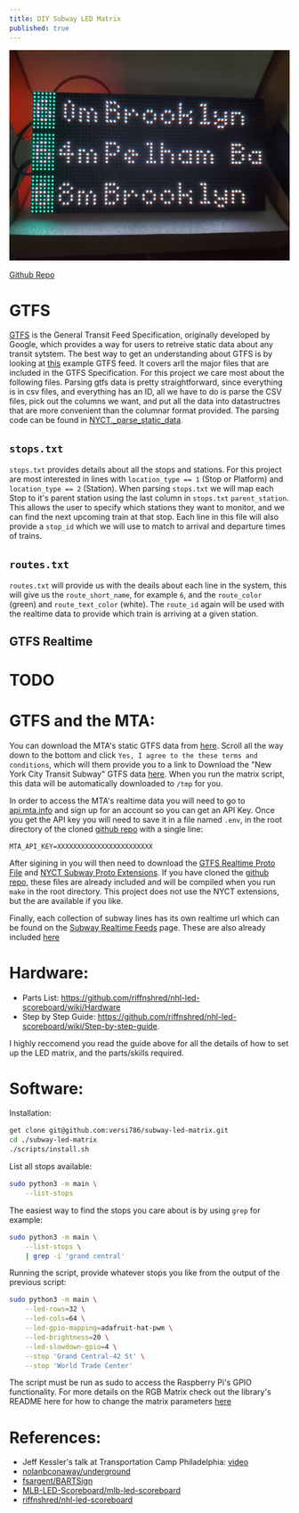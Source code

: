 ```yaml
---
title: DIY Subway LED Matrix
published: true
---
```


![Subway LED Matrix](/assets/images/2021-04-25-diy-subway-led-matrix-sign/subway_matrix.jpg)

[Github Repo](https://github.com/versi786/subway-led-matrix)

# GTFS

[GTFS](https://developers.google.com/transit/gtfs) is the General Transit Feed Specification, originally developed by Google, which provides a way for users to retreive static data about any transit sytstem. The best way to get an understanding about GTFS is by looking at [this](https://developers.google.com/transit/gtfs/examples/gtfs-feed) example GTFS feed. It covers arll the major files that are included in the GTFS Specification. For this project we care most about the following files. Parsing gtfs data is pretty straightforward, since everything is in csv files, and everything has an ID, all we have to do is parse the CSV files, pick out the columns we want, and put all the data into datastructres that are more convenient than the columnar format provided. The parsing code can be found in [NYCT.\_parse\_static\_data](https://github.com/versi786/subway-led-matrix/blob/master/data/nyct.py#L64).

## `stops.txt`
`stops.txt` provides details about all the stops and stations. For this project are most interested in lines with `location_type == 1` (Stop or Platform) and `location_type == 2` (Station). When parsing `stops.txt` we will map each Stop to it's parent station using the last column in  `stops.txt` `parent_station`. This allows the user to specify which stations they want to monitor, and we can find the next upcoming train at that stop. Each line in this file will also provide a `stop_id` which we will use to match to arrival and departure times of trains.

## `routes.txt`
`routes.txt` will provide us with the deails about each line in the system, this will give us the `route_short_name`, for example `6`, and the `route_color` (green) and `route_text_color` (white). The `route_id` again will be used with the realtime data to provide which train is arriving at a given station.

## GTFS Realtime
# TODO


# GTFS and the MTA:
You can download the MTA's static GTFS data from [here](http://web.mta.info/developers/developer-data-terms.html). Scroll all the way down to the bottom and click `Yes, I agree to the these terms and conditions`, which will them provide you to a link to Download the "New York City Transit Subway" GTFS data [here](http://web.mta.info/developers/data/nyct/subway/google_transit.zip). When you run the matrix script, this data will be automatically downloaded to `/tmp` for you.

In order to access the MTA's realtime data you will need to go to [api.mta.info](https://api.mta.info/#/landing) and sign up for an account so you can get an API Key. Once you get the API key you will need to save it in a file named `.env`, in the root directory of the cloned [github repo](https://github.com/versi786/subway-led-matrix) with a single line:
```
MTA_API_KEY=XXXXXXXXXXXXXXXXXXXXXXXX
```

After sigining in you will then need to download the [GTFS Realtime Proto File](https://developers.google.com/transit/gtfs-realtime/gtfs-realtime-proto) and [NYCT Subway Proto Extensions](https://api.mta.info/nyct-subway.proto.txt). If you have cloned the [github repo](https://github.com/versi786/subway-led-matrix), these files are already included and will be compiled when you run `make` in the root directory. This project does not use the NYCT extensions, but the are available if you like.

Finally, each collection of subway lines has its own realtime url which can be found on the [Subway Realtime Feeds](https://api.mta.info/#/subwayRealTimeFeeds) page. These are also already included [here](https://github.com/versi786/subway-led-matrix/blob/master/data/nyct.py#L18)

# Hardware:
* Parts List: https://github.com/riffnshred/nhl-led-scoreboard/wiki/Hardware
* Step by Step Guide: https://github.com/riffnshred/nhl-led-scoreboard/wiki/Step-by-step-guide.

I highly reccomend you read the guide above for all the details of how to set up the LED matrix, and the parts/skills required.

# Software:
Installation:
```bash
get clone git@github.com:versi786/subway-led-matrix.git
cd ./subway-led-matrix
./scripts/install.sh
```

List all stops available:
```bash
sudo python3 -m main \
    --list-stops

```

The easiest way to find the stops you care about is by using `grep` for example:
```bash
sudo python3 -m main \
    --list-stops \
    | grep -i 'grand central'
```

Running the script, provide whatever stops you like from the output of the previous script:
```bash
sudo python3 -m main \
    --led-rows=32 \
    --led-cols=64 \
    --led-gpio-mapping=adafruit-hat-pwm \
    --led-brightness=20 \
    --led-slowdown-gpio=4 \
    --stop 'Grand Central-42 St' \
    --stop 'World Trade Center'
```

The script must be run as sudo to access the Raspberry Pi's GPIO functionality. For more details on the RGB Matrix check out the library's README here for how to change the matrix parameters [here](https://github.com/hzeller/rpi-rgb-led-matrix#changing-parameters-via-command-line-flags)

# References:
 * Jeff Kessler's talk at Transportation Camp Philadelphia: [video](https://www.youtube.com/watch?v=LCIu4zbSNho)
 * [nolanbconaway/underground](https://github.com/nolanbconaway/underground)
 * [fsargent/BARTSign](https://github.com/fsargent/BARTSign)
 * [MLB-LED-Scoreboard/mlb-led-scoreboard](https://github.com/MLB-LED-Scoreboard/mlb-led-scoreboard)
 * [riffnshred/nhl-led-scoreboard](https://github.com/riffnshred/nhl-led-scoreboard)
